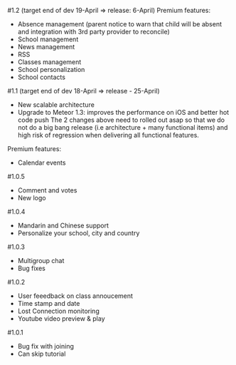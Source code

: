 #1.2 (target end of dev 19-April => release: 6-April)
Premium features:
- Absence management (parent notice to warn that child will be absent and integration with 3rd party provider to reconcile)
- School management
- News management
- RSS
- Classes management
- School personalization
- School contacts

#1.1 (target end of dev 18-April => release - 25-April)
- New scalable architecture
- Upgrade to Meteor 1.3: improves the performance on iOS and better hot code push
The 2 changes above need to rolled out asap so that we do not do a big bang release (i.e architecture + 
many functional items) and high risk of regression  when delivering all functional features.

Premium features:
- Calendar events

#1.0.5
- Comment and votes
- New logo

#1.0.4
- Mandarin and Chinese support
- Personalize your school, city and country

#1.0.3
- Multigroup chat
- Bug fixes

#1.0.2
- User feeedback on class annoucement
- Time stamp and date
- Lost Connection monitoring
- Youtube video preview & play

#1.0.1
- Bug fix with joining
- Can skip tutorial